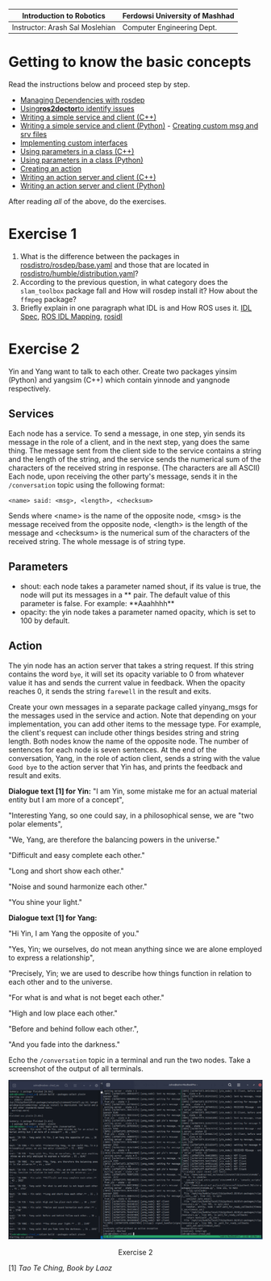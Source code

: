 
|  Introduction to Robotics |  Ferdowsi University of Mashhad |
|---|---|
|  Instructor: Arash Sal Moslehian |  Computer Engineering Dept. |

# Getting to know the basic concepts

Read the instructions below and proceed step by step.

-   [Managing Dependencies with rosdep](https://docs.ros.org/en/humble/Tutorials/Intermediate/Rosdep.html)
-   [Using](https://docs.ros.org/en/humble/Tutorials/Beginner-Client-Libraries/Getting-Started-With-Ros2doctor.html)[**ros2doctor**](https://docs.ros.org/en/humble/Tutorials/Beginner-Client-Libraries/Getting-Started-With-Ros2doctor.html)[to identify issues](https://docs.ros.org/en/humble/Tutorials/Beginner-Client-Libraries/Getting-Started-With-Ros2doctor.html)
-   [Writing a simple service and client (C++)](https://docs.ros.org/en/humble/Tutorials/Beginner-Client-Libraries/Writing-A-Simple-Cpp-Service-And-Client.html)
-   [Writing a simple service and client (Python)](https://docs.ros.org/en/humble/Tutorials/Beginner-Client-Libraries/Writing-A-Simple-Py-Service-And-Client.html) -   [Creating custom msg and srv files](https://docs.ros.org/en/humble/Tutorials/Beginner-Client-Libraries/Custom-ROS2-Interfaces.html)
-   [Implementing custom interfaces](https://docs.ros.org/en/humble/Tutorials/Beginner-Client-Libraries/Single-Package-Define-And-Use-Interface.html)
-   [Using parameters in a class (C++)](https://docs.ros.org/en/humble/Tutorials/Beginner-Client-Libraries/Using-Parameters-In-A-Class-CPP.html)
-   [Using parameters in a class (Python)](https://docs.ros.org/en/humble/Tutorials/Beginner-Client-Libraries/Using-Parameters-In-A-Class-Python.html)
-   [Creating an action](https://docs.ros.org/en/humble/Tutorials/Intermediate/Creating-an-Action.html)
-   [Writing an action server and client (C++)](https://docs.ros.org/en/humble/Tutorials/Intermediate/Writing-an-Action-Server-Client/Cpp.html)
-   [Writing an action server and client (Python)](https://docs.ros.org/en/humble/Tutorials/Intermediate/Writing-an-Action-Server-Client/Py.html)

After reading *all* of the above, do the exercises.

# Exercise 1

1) What is the difference between the packages in [rosdistro/rosdep/base.yaml](https://github.com/ros/rosdistro/blob/master/rosdep/base.yaml) and those that are located in [rosdistro/humble/distribution.yaml](https://github.com/ros/rosdistro/blob/master/humble/distribution.yaml)?
2) According to the previous question, in what category does the `slam_toolbox` package fall and How will rosdep install it? How about the `ffmpeg` package?
3) Briefly explain in one paragraph what IDL is and How ROS uses it. [IDL Spec](https://www.omg.org/spec/IDL/), [ROS IDL Mapping](https://design.ros2.org/articles/idl_interface_definition.html), [rosidl](https://docs.ros.org/en/rolling/Concepts/About-Internal-Interfaces.html#the-rosidl-repository)

# Exercise 2

Yin and Yang want to talk to each other. Create two packages yinsim (Python) and yangsim (C++) which contain yinnode and yangnode respectively.

## Services
Each node has a service. To send a message, in one step, yin sends its message in the role of a client, and in the next step, yang does the same thing. The message sent from the client side to the service contains a string and the length of the string, and the service sends the numerical sum of the characters of the received string in response. (The characters are all ASCII) Each node, upon receiving the other party's message, sends it in the `/conversation` topic using the following format:

```
<name> said: <msg>, <length>, <checksum>
```

Sends where \<name\> is the name of the opposite node, \<msg\> is the message received from the opposite node, \<length\> is the length of the message and \<checksum\> is the numerical sum of the characters of the received string. The whole message is of string type.

## Parameters

- shout: each node takes a parameter named shout, if its value is true, the node will put its messages in a \*\* pair. The default value of this parameter is false. For example:
     \*\*Aaahhhh\*\*
- opacity: the yin node takes a parameter named opacity, which is set to 100 by default.

## Action

The yin node has an action server that takes a string request. If this string contains the word `bye`, it will set its opacity variable to 0 from whatever value it has and sends the current value in feedback. When the opacity reaches 0, it sends the string `farewell` in the result and exits.

Create your own messages in a separate package called yinyang_msgs for the messages used in the service and action.
Note that depending on your implementation, you can add other items to the message type. For example, the client's request can include other things besides string and string length.
Both nodes know the name of the opposite node. The number of sentences for each node is seven sentences. At the end of the conversation, Yang, in the role of action client, sends a string with the value `Good bye` to the action server that Yin has, and prints the feedback and result and exits.

**Dialogue text \[1\] for Yin:**
\"I am Yin, some mistake me for an actual material entity but I am more
of a concept",

\"Interesting Yang, so one could say, in a philosophical sense, we are
"two polar elements",

\"We, Yang, are therefore the balancing powers in the universe.\"

\"Difficult and easy complete each other.\"

\"Long and short show each other.\"

\"Noise and sound harmonize each other.\"

"You shine your light."

**Dialogue text \[1\] for Yang:**

\"Hi Yin, I am Yang the opposite of you.\"

\"Yes, Yin; we ourselves, do not mean anything since we are alone
employed to express a relationship",

\"Precisely, Yin; we are used to describe how things function in
relation to each other and to the universe.

\"For what is and what is not beget each other.\"

\"High and low place each other.\"

\"Before and behind follow each other.",

"And you fade into the darkness."

Echo the `/conversation` topic in a terminal and run the two nodes. Take a screenshot of the output of all terminals.


<p align = "center">
<img src = "exec2.png">
</p>
<p align = "center">
Exercise 2
</p>


\[1\] *Tao Te Ching, Book by Laoz*
